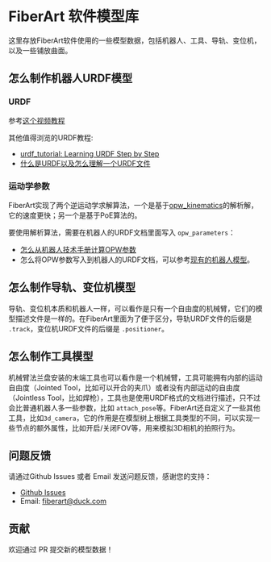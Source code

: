 # FiberArt 软件模型库

这里存放FiberArt软件使用的一些模型数据，包括机器人、工具、导轨、变位机，以及一些铺放曲面。

## 怎么制作机器人URDF模型

### URDF

参考[这个视频教程](https://www.bilibili.com/video/BV11c411n7pN/?spm_id_from=333.999.0.0&vd_source=78eee00c318e9cda7f951c976a72c2b9)

其他值得浏览的URDF教程:

- [urdf_tutorial: Learning URDF Step by Step](https://github.com/ros/urdf_tutorial)
- [什么是URDF以及怎么理解一个URDF文件](https://blog.csdn.net/zhelijun/article/details/102709150)

### 运动学参数

FiberArt实现了两个逆运动学求解算法，一个是基于[opw_kinematics](https://github.com/Jmeyer1292/opw_kinematics)的解析解，它的速度更快；另一个是基于PoE算法的。

要使用解析算法，需要在机器人的URDF文档里面写入 `opw_parameters`：

- [怎么从机器人技术手册计算OPW参数](./Docs/opw.md)
- 怎么将OPW参数写入到机器人的URDF文档，可以参考[现有的机器人模型](./Robots/KR480R3330MT/KR480R3330MT.urdf)。


## 怎么制作导轨、变位机模型

导轨、变位机本质和机器人一样，可以看作是只有一个自由度的机械臂，它们的模型描述文件是一样的。在FiberArt里面为了便于区分，导轨URDF文件的后缀是 `.track`，变位机URDF文件的后缀是 `.positioner`。

## 怎么制作工具模型

机械臂法兰盘安装的末端工具也可以看作是一个机械臂，工具可能拥有内部的运动自由度（Jointed Tool，比如可以开合的夹爪）或者没有内部运动的自由度（Jointless Tool，比如焊枪），工具也是使用URDF格式的文档进行描述，只不过会比普通机器人多一些参数，比如 `attach_pose`等。FiberArt还自定义了一些其他工具，比如`3d_camera`，它的作用是在模型树上根据工具类型的不同，可以实现一些节点的额外属性，比如开启/关闭FOV等，用来模拟3D相机的拍照行为。

## 问题反馈

请通过Github Issues 或者 Email 发送问题反馈，感谢您的支持：

- [Github Issues](https://github.com/xiaodaxia-2008/FiberArtData/issues)
- Email: [fiberart@duck.com](mailto:fiberart@duck.com)

## 贡献

欢迎通过 PR 提交新的模型数据！